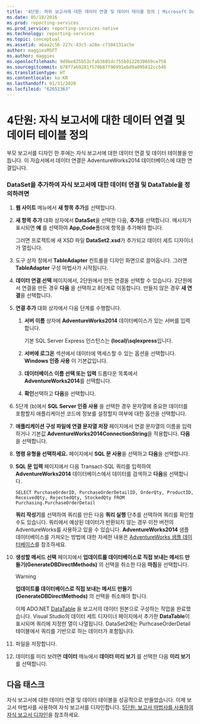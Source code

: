 ```yaml
---
title: '4단원: 하위 보고서에 대한 데이터 연결 및 데이터 테이블 정의 | Microsoft Docs'
ms.date: 05/18/2016
ms.prod: reporting-services
ms.prod_service: reporting-services-native
ms.technology: reporting-services
ms.topic: conceptual
ms.assetid: a6aa2c56-227c-43c5-a28e-c7104131ac5e
author: maggiesMSFT
ms.author: maggies
ms.openlocfilehash: 9d9be825b53cfab3601dc755b9122039669ce758
ms.sourcegitcommit: b78f7ab9281f570b87f96991ebd9a095812cc546
ms.translationtype: HT
ms.contentlocale: ko-KR
ms.lasthandoff: 01/31/2020
ms.locfileid: "62651363"
---
```

# <a name="lesson-4-define-a-data-connection-and-data-table-for-child-report"></a>4단원: 자식 보고서에 대한 데이터 연결 및 데이터 테이블 정의
부모 보고서를 디자인 한 후에는 자식 보고서에 대한 데이터 연결 및 데이터 테이블을 만듭니다. 이 자습서에서 데이터 연결은 AdventureWorks2014 데이터베이스에 대한 연결입니다.  
  
### <a name="to-define-a-data-connection-and-datatable-by-adding-a-dataset-for-child-report"></a>DataSet을 추가하여 자식 보고서에 대한 데이터 연결 및 DataTable을 정의하려면  
  
1.  **웹 사이트** 메뉴에서 **새 항목 추가**를 선택합니다.  
  
2.  **새 항목 추가** 대화 상자에서 **DataSet**을 선택한 다음, **추가**를 선택합니다. 메시지가 표시되면 **예** 를 선택하여 **App_Code**폴더에 항목을 추가해야 합니다.  
  
    그러면 프로젝트에 새 XSD 파일 **DataSet2.xsd**가 추가되고 데이터 세트 디자이너가 열립니다.  
  
3.  도구 상자 창에서 **TableAdapter** 컨트롤을 디자인 화면으로 끌어옵니다. 그러면 **TableAdapter** 구성 마법사가 시작됩니다.  
  
4.  **데이터 연결 선택** 페이지에서, 2단원에서 만든 연결을 선택할 수 있습니다. 2단원에서 연결을 만든 경우 **다음** 을 선택하고 8단계로 이동합니다. 만들지 않은 경우 **새 연결**을 선택합니다.  
  
5.  **연결 추가** 대화 상자에서 다음 단계를 수행합니다.  
  
    1.  **서버 이름** 상자에 **AdventureWorks2014** 데이터베이스가 있는 서버를 입력합니다.  
  
        기본 SQL Server Express 인스턴스는 **(local)\sqlexpress**입니다.  
  
    2.  **서버에 로그온** 섹션에서 데이터에 액세스할 수 있는 옵션을 선택합니다. **Windows 인증 사용** 이 기본값입니다.  
  
    3.  **데이터베이스 이름 선택 또는 입력** 드롭다운 목록에서 **AdventureWorks2014**를 선택합니다.  
  
    4.  **확인**선택하고 **다음**을 선택합니다.  
  
6.  5단계 (b)에서 **SQL Server 인증 사용** 을 선택한 경우 문자열에 중요한 데이터를 포함할지 애플리케이션 코드에 정보를 설정할지 여부에 대한 옵션을 선택합니다.  
  
7.  **애플리케이션 구성 파일에 연결 문자열 저장** 페이지에서 연결 문자열의 이름을 입력하거나 기본값 **AdventureWorks2014ConnectionString**을 적용합니다. **다음**을 선택합니다.  
  
8.  **명령 유형을 선택하세요.** 페이지에서 **SQL 문 사용**을 선택하고 **다음**을 선택합니다.  
  
9. **SQL 문 입력** 페이지에서 다음 Transact-SQL 쿼리를 입력하여 **AdventureWorks2014** 데이터베이스에서 데이터를 검색하고 **다음**을 선택합니다.  
  
    ```  
    SELECT PurchaseOrderID, PurchaseOrderDetailID, OrderQty, ProductID, ReceivedQty, RejectedQty, StockedQty FROM Purchasing.PurchaseOrderDetail  
    ```  
  
    **쿼리 작성기**를 선택하여 쿼리를 만든 다음 **쿼리 실행** 단추를 선택하여 쿼리를 확인할 수도 있습니다. 쿼리에서 예상된 데이터가 반환되지 않는 경우 이전 버전의 AdventureWorks를 사용하고 있을 수 있습니다. **AdventureWorks2014** 샘플 데이터베이스를 가져오는 방법에 대한 자세한 내용은 [AdventureWorks 샘플 데이터베이스](https://github.com/Microsoft/sql-server-samples/releases)를 참조하세요.  
  
10. **생성할 메서드 선택** 페이지에서 **업데이트를 데이터베이스로 직접 보내는 메서드 만들기(GenerateDBDirectMethods)** 의 선택을 취소한 다음 **마침**을 선택합니다.  
  
    > [!WARNING]  
    > **업데이트를 데이터베이스로 직접 보내는 메서드 만들기(GenerateDBDirectMethods)** 의 선택을 취소해야 합니다.  
  
    이제 ADO.NET [DataTable](https://msdn.microsoft.com/library/system.data.datatable.aspx) 을 보고서의 데이터 원본으로 구성하는 작업을 완료했습니다. Visual Studio의 데이터 세트 디자이너 페이지에서 추가한 **DataTable**이 표시되며 쿼리에 지정한 열이 나열됩니다. DataSet2에는 PurhcaseOrderDetail 테이블에서 쿼리를 기반으로 하는 데이터가 포함됩니다.  
  
11. 파일을 저장합니다.  
  
12. 데이터를 미리 보려면 **데이터** 메뉴에서 **데이터 미리 보기** 를 선택한 다음 **미리 보기**를 선택합니다.  
  
## <a name="next-task"></a>다음 태스크  
자식 보고서에 대한 데이터 연결 및 데이터 테이블을 성공적으로 만들었습니다. 이제 보고서 마법사를 사용하여 자식 보고서를 디자인합니다. [5단원: 보고서 마법사를 사용하여 자식 보고서 디자인](../reporting-services/lesson-5-design-the-child-report-using-the-report-wizard.md)을 참조하세요.  
  

